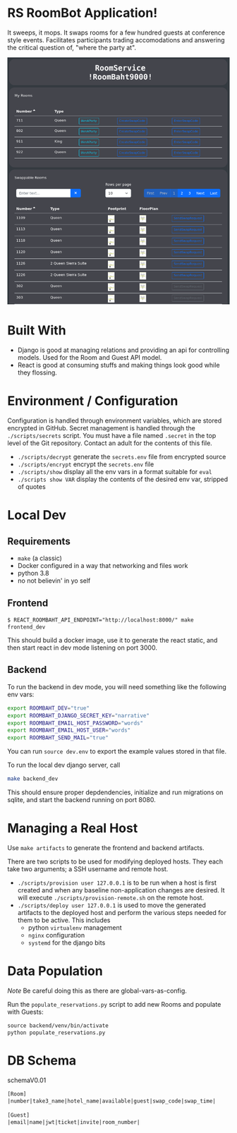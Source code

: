 # RS RoomBot Application!
It sweeps, it mops. It swaps rooms for a few hundred guests at conference style events.
Facilitates participants trading accomodations and answering the critical question of, "where the party at".

![alt text](samples/roombot.png?raw=true)

# Built With

* Django is good at managing relations and providing an api for controlling models. Used for the Room and Guest API model.
* React is good at consuming stuffs and making things look good while they flossing.

# Environment / Configuration

Configuration is handled through environment variables, which are stored encrypted in GitHub. Secret management is handled through the `./scripts/secrets` script. You must have a file named `.secret` in the top level of the Git repository. Contact an adult for the contents of this file.

* `./scripts/decrypt` generate the `secrets.env` file from encrypted source
* `./scripts/encrypt` encrypt the `secrets.env` file
* `./scripts/show` display all the env vars in a format suitable for `eval`
* `./scripts show VAR` display the contents of the desired env var, stripped of quotes

# Local Dev

## Requirements

* `make` (a classic)
* Docker configured in a way that networking and files work
* python 3.8
* no not believin' in yo self

## Frontend

```
$ REACT_ROOMBAHT_API_ENDPOINT="http://localhost:8000/" make frontend_dev
```

This should build a docker image, use it to generate the react static, and then start react in dev mode listening on port 3000.

## Backend

To run the backend in dev mode, you will need something like the following env vars:
```sh
export ROOMBAHT_DEV="true"
export ROOMBAHT_DJANGO_SECRET_KEY="narrative"
export ROOMBAHT_EMAIL_HOST_PASSWORD="words"
export ROOMBAHT_EMAIL_HOST_USER="words"
export ROOMBAHT_SEND_MAIL="true"
```
You can run `source dev.env` to export the example values stored in that file.

To run the local dev django server, call
```sh
make backend_dev
```

This should ensure proper depdendencies, initialize and run migrations on sqlite, and start the backend running on port 8080.


# Managing a Real Host

Use `make artifacts` to generate the frontend and backend artifacts.

There are two scripts to be used for modifying deployed hosts. They each take two arguments; a SSH username and remote host.

* `./scripts/provision user 127.0.0.1` is to be run when a host is first created and when any baseline non-application changes are desired. It will execute `./scripts/provision-remote.sh` on the remote host.
* `./scripts/deploy user 127.0.0.1` is used to move the generated artifacts to the deployed host and perform the various steps needed for them to be active. This includes
  * python `virtualenv` management
  * `nginx` configuration
  * `systemd` for the django bits

# Data Population

*Note* Be careful doing this as there are global-vars-as-config.

Run the `populate_reservations.py` script to add new Rooms and populate with Guests:

```
source backend/venv/bin/activate
python populate_reservations.py
```

# DB Schema

schemaV0.01

```
[Room]
|number|take3_name|hotel_name|available|guest|swap_code|swap_time|

[Guest]
|email|name|jwt|ticket|invite|room_number|

```
